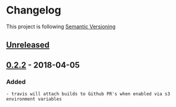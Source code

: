 # Changelog

This project is following [Semantic Versioning](http://semver.org)

## [Unreleased][]

## [0.2.2][] - 2018-04-05

### Added

    - travis will attach builds to Github PR's when enabled via s3 environment variables


[Unreleased]: https://github.com/DeskproApps/custom-html/compare/v0.2.2...HEAD
[0.2.2]: https://github.com/DeskproApps/custom-html/tree/v0.2.2